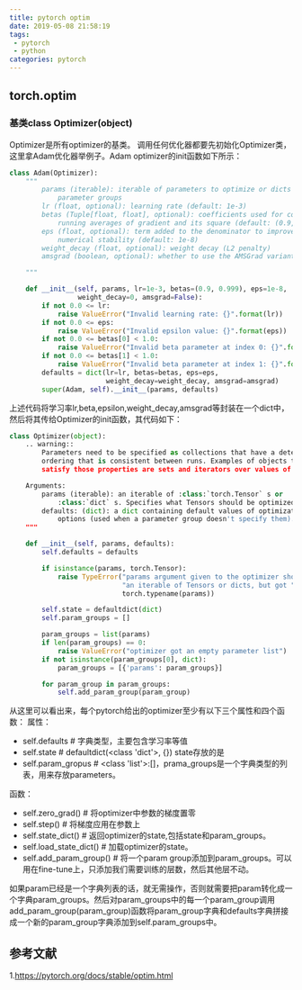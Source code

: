 ```yaml
---
title: pytorch optim
date: 2019-05-08 21:58:19
tags:
 - pytorch
 - python
categories: pytorch
---
```


## torch.optim
### 基类class Optimizer(object)
Optimizer是所有optimizer的基类。
调用任何优化器都要先初始化Optimizer类，这里拿Adam优化器举例子。Adam optimizer的init函数如下所示：
``` python
class Adam(Optimizer):
	"""
        params (iterable): iterable of parameters to optimize or dicts defining
            parameter groups
        lr (float, optional): learning rate (default: 1e-3)
        betas (Tuple[float, float], optional): coefficients used for computing
            running averages of gradient and its square (default: (0.9, 0.999))
        eps (float, optional): term added to the denominator to improve
            numerical stability (default: 1e-8)
        weight_decay (float, optional): weight decay (L2 penalty)
        amsgrad (boolean, optional): whether to use the AMSGrad variant of this

    """

    def __init__(self, params, lr=1e-3, betas=(0.9, 0.999), eps=1e-8,
                 weight_decay=0, amsgrad=False):
        if not 0.0 <= lr:
            raise ValueError("Invalid learning rate: {}".format(lr))
        if not 0.0 <= eps:
            raise ValueError("Invalid epsilon value: {}".format(eps))
        if not 0.0 <= betas[0] < 1.0:
            raise ValueError("Invalid beta parameter at index 0: {}".format(betas[0]))
        if not 0.0 <= betas[1] < 1.0:
            raise ValueError("Invalid beta parameter at index 1: {}".format(betas[1]))
        defaults = dict(lr=lr, betas=betas, eps=eps,
                        weight_decay=weight_decay, amsgrad=amsgrad)
        super(Adam, self).__init__(params, defaults)
```

上述代码将学习率lr,beta,epsilon,weight_decay,amsgrad等封装在一个dict中，然后将其传给Optimizer的init函数，其代码如下：

``` python
class Optimizer(object):
    .. warning::
        Parameters need to be specified as collections that have a deterministic
        ordering that is consistent between runs. Examples of objects that don't
        satisfy those properties are sets and iterators over values of dictionaries.

    Arguments:
        params (iterable): an iterable of :class:`torch.Tensor` s or
            :class:`dict` s. Specifies what Tensors should be optimized.
        defaults: (dict): a dict containing default values of optimization
            options (used when a parameter group doesn't specify them).
    """

    def __init__(self, params, defaults):
        self.defaults = defaults

        if isinstance(params, torch.Tensor):
            raise TypeError("params argument given to the optimizer should be "
                            "an iterable of Tensors or dicts, but got " +
                            torch.typename(params))

        self.state = defaultdict(dict)
        self.param_groups = []

        param_groups = list(params)
        if len(param_groups) == 0:
            raise ValueError("optimizer got an empty parameter list")
        if not isinstance(param_groups[0], dict):
            param_groups = [{'params': param_groups}]

        for param_group in param_groups:
            self.add_param_group(param_group)
```
从这里可以看出来，每个pytorch给出的optimizer至少有以下三个属性和四个函数：
属性：
- self.defaults # 字典类型，主要包含学习率等值
- self.state # defaultdict(\<class 'dict'\>, {}) state存放的是
- self.param_gropus # \<class 'list'\>:[]，prama_groups是一个字典类型的列表，用来存放parameters。

函数：
- self.zero_grad()  # 将optimizer中参数的梯度置零
- self.step()  # 将梯度应用在参数上
- self.state_dict() # 返回optimizer的state,包括state和param_groups。
- self.load_state_dict()  # 加载optimizer的state。
- self.add_param_group()  # 将一个param group添加到param_groups。可以用在fine-tune上，只添加我们需要训练的层数，然后其他层不动。

如果param已经是一个字典列表的话，就无需操作，否则就需要把param转化成一个字典param_groups。然后对param_groups中的每一个param_group调用add_param_group(param_group)函数将param_group字典和defaults字典拼接成一个新的param_group字典添加到self.param_groups中。


## 参考文献
1.https://pytorch.org/docs/stable/optim.html
